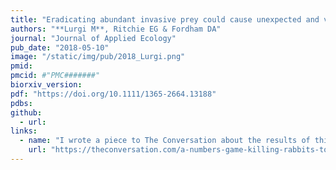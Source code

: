 ```yaml
---
title: "Eradicating abundant invasive prey could cause unexpected and varied biodiversity outcomes: The importance of multispecies interactions"
authors: "**Lurgi M**, Ritchie EG & Fordham DA"
journal: "Journal of Applied Ecology"
pub_date: "2018-05-10"
image: "/static/img/pub/2018_Lurgi.png"
pmid: 
pmcid: #"PMC#######"
biorxiv_version: 
pdf: "https://doi.org/10.1111/1365-2664.13188"
pdbs:
github:
  - url: 
links:
  - name: "I wrote a piece to The Conversation about the results of this paper"
    url: "https://theconversation.com/a-numbers-game-killing-rabbits-to-conserve-native-mammals-97078"
---
```

